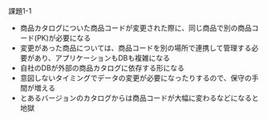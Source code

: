 課題1-1
- 商品カタログについた商品コードが変更された際に、同じ商品で別の商品コード(PK)が必要になる
- 変更があった商品については、商品コードを別の場所で連携して管理する必要があり、アプリケーションもDBも複雑になる
- 自社のDBが外部の商品カタログに依存する形になる
- 意図しないタイミングでデータの変更が必要になったりするので、保守の手間が増える
- とあるバージョンのカタログからは商品コードが大幅に変わるなどになると地獄

